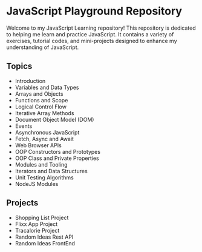 # JavaScript Playground Repository

Welcome to my JavaScript Learning repository! This repository is dedicated to helping me learn and practice JavaScript. It contains a variety of exercises, tutorial codes, and mini-projects designed to enhance my understanding of JavaScript.

## Topics

- Introduction
- Variables and Data Types
- Arrays and Objects
- Functions and Scope
- Logical Control Flow
- Iterative Array Methods
- Document Object Model (DOM)
- Events
- Asynchronous JavaScript
- Fetch, Async and Await
- Web Browser APIs
- OOP Constructors and Prototypes
- OOP Class and Private Properties
- Modules and Tooling
- Iterators and Data Structures
- Unit Testing Algorithms
- NodeJS Modules

## Projects

- Shopping List Project
- Flixx App Project
- Tracalorie Project
- Random Ideas Rest API
- Random Ideas FrontEnd
